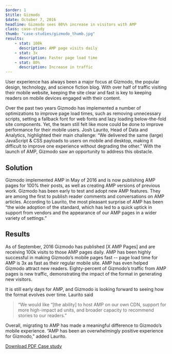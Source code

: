```yaml
---
$order: 1
$title: Gizmodo
$date: October 7, 2016
headline: Gizmodo sees 80%% increase in visitors with AMP
class: case-study
thumb: "case-studies/gizmodo_thumb.jpg"
results:
    - stat: 100k
      description: AMP page visits daily
    - stat: 3x
      description: Faster page load time
    - stat: 80%
      description: Increase in traffic
---
```


<div class="img-right">
    <amp-img width="800" height="1371" layout="responsive" src="/static/img/case-studies/gizmodo_framed.png"></amp-img>
</div>

User experience has always been a major focus at Gizmodo, the popular design, technology, and science fiction blog. With over half of traffic visiting their mobile website, keeping the site clear and fast is key to keeping readers on mobile devices engaged with their content.

Over the past two years Gizmodo has implemented a number of optimizations to improve page load times, such as removing unnecessary scripts, setting a fallback font for web fonts and lazy loading below-the-fold site components. Yet, the team still felt like more could be done to improve performance for their mobile users. Josh Laurito, Head of Data and Analytics, highlighted their main challenge: “We delivered the same (large) JavaScript & CSS payloads to users on mobile and desktop, making it difficult to improve one experience without degrading the other.” With the launch of AMP, Gizmodo saw an opportunity to address this obstacle.

## Solution

Gizmodo implemented AMP in May of 2016 and is now publishing AMP pages for 100% their posts, as well as creating AMP versions of previous work. Gizmodo has been early to test and adopt new AMP features. They are among the first to publish reader comments and conversations on AMP articles. According to Laurito, the most pleasant surprise of AMP has been “the wide adoption of the standard, which has led to a quick uptick in support from vendors and the appearance of our AMP pages in a wider variety of settings.”

## Results

<div class="img-left">
    <amp-img width="800" height="1371" layout="responsive" src="/static/img/case-studies/gizmodo_framed2.png"></amp-img>
</div>

As of September, 2016 Gizmodo has published [X AMP Pages] and are receiving 100k visits to those AMP pages daily. AMP has been highly successful in making Gizmodo’s mobile pages fast  --  page load time for AMP is 3x as fast as their regular mobile site. AMP has even helped Gizmodo attract new readers. Eighty-percent of Gizmodo’s traffic from AMP pages is new traffic, demonstrating the impact of the format in generating new visitors.

It is still early days for AMP, and Gizmodo is looking forward to seeing how the format evolves over time. Laurito said

  > “We would like “[the ability] to host AMP on our own CDN, support for more high-impact ad units, and broader capacity to recommend stories to our readers.”

Overall, migrating to AMP has made a meaningful difference to Gizmodo’s mobile experience. “AMP has been an overwhelmingly positive experience for Gizmodo,” added Laurito.

<p><a class="button" href="/static/img/case-studies/wapo.pdf">Download PDF Case study</a></p>